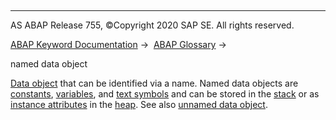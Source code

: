   

* * *

AS ABAP Release 755, ©Copyright 2020 SAP SE. All rights reserved.

[ABAP Keyword Documentation](javascript:call_link\('abenabap.htm'\)) →  [ABAP Glossary](javascript:call_link\('abenabap_glossary.htm'\)) → 

named data object

[Data object](javascript:call_link\('abendata_object_glosry.htm'\) "Glossary Entry") that can be identified via a name. Named data objects are [constants](javascript:call_link\('abenconstant_glosry.htm'\) "Glossary Entry"), [variables](javascript:call_link\('abenvariable_glosry.htm'\) "Glossary Entry"), and [text symbols](javascript:call_link\('abentext_symbol_glosry.htm'\) "Glossary Entry") and can be stored in the [stack](javascript:call_link\('abenstack_glosry.htm'\) "Glossary Entry") or as [instance attributes](javascript:call_link\('abeninstance_attribute_glosry.htm'\) "Glossary Entry") in the [heap](javascript:call_link\('abenheap_glosry.htm'\) "Glossary Entry"). See also [unnamed data object](javascript:call_link\('abenunnamed_data_object_glosry.htm'\) "Glossary Entry").